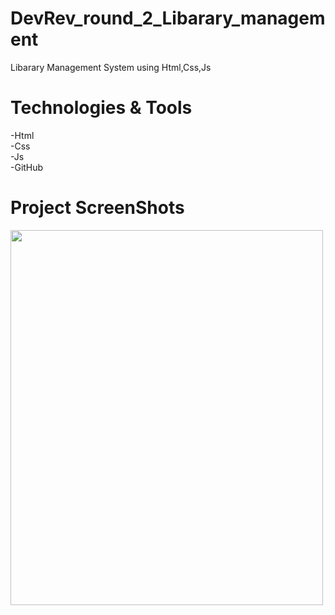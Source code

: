# DevRev_round_2_Libarary_management
   Libarary Management System using Html,Css,Js
# Technologies & Tools
   -Html</br>
   -Css</br>
   -Js</br>
   -GitHub</br>
# Project ScreenShots
   <img src="images/homepage.png" width="500" height="600">
